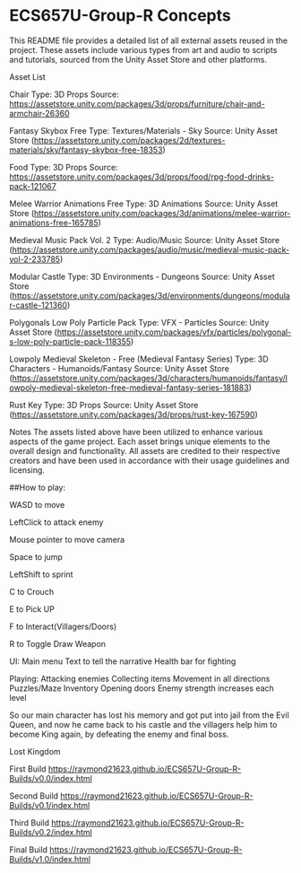 # ECS657U-Group-R Concepts



This README file provides a detailed list of all external assets reused in the project. These assets include various types from art and audio to scripts and tutorials, sourced from the Unity Asset Store and other platforms.

Asset List

Chair
Type: 3D Props
Source: https://assetstore.unity.com/packages/3d/props/furniture/chair-and-armchair-26360

Fantasy Skybox Free
Type: Textures/Materials - Sky
Source: Unity Asset Store (https://assetstore.unity.com/packages/2d/textures-materials/sky/fantasy-skybox-free-18353)

Food
Type: 3D Props
Source: https://assetstore.unity.com/packages/3d/props/food/rpg-food-drinks-pack-121067

Melee Warrior Animations Free
Type: 3D Animations
Source: Unity Asset Store (https://assetstore.unity.com/packages/3d/animations/melee-warrior-animations-free-165785)

Medieval Music Pack Vol. 2
Type: Audio/Music
Source: Unity Asset Store (https://assetstore.unity.com/packages/audio/music/medieval-music-pack-vol-2-233785)

Modular Castle
Type: 3D Environments - Dungeons
Source: Unity Asset Store (https://assetstore.unity.com/packages/3d/environments/dungeons/modular-castle-121360)

Polygonals Low Poly Particle Pack
Type: VFX - Particles
Source: Unity Asset Store (https://assetstore.unity.com/packages/vfx/particles/polygonal-s-low-poly-particle-pack-118355)

Lowpoly Medieval Skeleton - Free (Medieval Fantasy Series)
Type: 3D Characters - Humanoids/Fantasy
Source: Unity Asset Store (https://assetstore.unity.com/packages/3d/characters/humanoids/fantasy/lowpoly-medieval-skeleton-free-medieval-fantasy-series-181883)

Rust Key
Type: 3D Props
Source: Unity Asset Store (https://assetstore.unity.com/packages/3d/props/rust-key-167590)

Notes
The assets listed above have been utilized to enhance various aspects of the game project. Each asset brings unique elements to the overall design and functionality.
All assets are credited to their respective creators and have been used in accordance with their usage guidelines and licensing.


##How to play: 

WASD to move

LeftClick to attack enemy

Mouse pointer to move camera

Space to jump

LeftShift to sprint

C to Crouch

E to Pick UP

F to Interact(Villagers/Doors)

R to Toggle Draw Weapon

UI:
Main menu
Text to tell the narrative 
Health bar for fighting 


Playing:
Attacking enemies
Collecting items
Movement in all directions
Puzzles/Maze 
Inventory
Opening doors
Enemy strength increases each level

So our main character has lost his memory and got put into jail from the Evil Queen, and now he came back to his castle and the villagers help him to become King again, by defeating the enemy and final boss.

Lost Kingdom

First Build
https://raymond21623.github.io/ECS657U-Group-R-Builds/v0.0/index.html

Second Build
https://raymond21623.github.io/ECS657U-Group-R-Builds/v0.1/index.html

Third Build
https://raymond21623.github.io/ECS657U-Group-R-Builds/v0.2/index.html

Final Build
https://raymond21623.github.io/ECS657U-Group-R-Builds/v1.0/index.html

